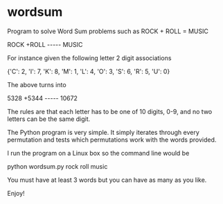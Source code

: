 # wordsum
Program to solve Word Sum problems such as ROCK + ROLL = MUSIC

  ROCK
 \+ROLL
 \-----
 MUSIC

For instance given the following letter 2 digit associations

{'C': 2, 'I': 7, 'K': 8, 'M': 1, 'L': 4, 'O': 3, 'S': 6, 'R': 5, 'U': 0}

The above turns into

  5328
 \+5344
 \-----
 10672
 
The rules are that each letter has to be one of 10 digits, 0-9, and no two letters can be the same digit. 

The Python program is very simple. It simply iterates through every permutation and tests which permutations
work with the words provided. 

I run the program on a Linux box so the command line would be 

python wordsum.py rock roll music

You must have at least 3 words but you can have as many as you like.

Enjoy!
